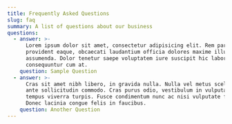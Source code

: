 ```yaml
---
title: Frequently Asked Questions
slug: faq
summary: A list of questions about our business
questions:
  - answer: >-
      Lorem ipsum dolor sit amet, consectetur adipisicing elit. Rem pariatur
      provident eaque, obcaecati laudantium officia dolores maxime illum
      assumenda. Dolor tenetur saepe voluptatem iure suscipit hic labore,
      consequuntur cum at.
    question: Sample Question
  - answer: >-
      Cras sit amet nibh libero, in gravida nulla. Nulla vel metus scelerisque
      ante sollicitudin commodo. Cras purus odio, vestibulum in vulputate at,
      tempus viverra turpis. Fusce condimentum nunc ac nisi vulputate fringilla.
      Donec lacinia congue felis in faucibus.
    question: Another Question
---
```


